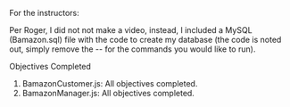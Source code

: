 For the instructors:  

Per Roger, I did not not make a video, instead, I included a MySQL (Bamazon.sql) file with the code to create my database (the code is noted out, simply remove the -- for the commands you would like to run).

Objectives Completed

1.  BamazonCustomer.js: All objectives completed.
2.  BamazonManager.js: All objectives completed.
